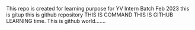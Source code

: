 This repo is created for learning purpose for YV Intern Batch Feb 2023
this is gitup
this is github repository
THIS IS COMMAND
THIS IS GITHUB LEARNING time.
This is github world.......
